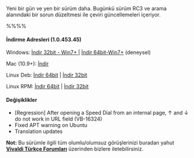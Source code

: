 Yeni bir gün ve yen bir sürüm daha. Bugünkü sürüm RC3 ve arama alanındaki bir sorun düzeltmesi ile çeviri güncellemeleri içeriyor.

%%%%

#### İndirme Adresleri (1.0.453.45)

Windows: [İndir 32bit - Win7+ ](https://vivaldi.com/download/download.php?f=Vivaldi.1.0.453.45.exe) | [İndir 64bit-Win7+](https://vivaldi.com/download/download.php?f=Vivaldi.1.0.453.45.x64.exe) (deneysel)

Mac (10.9+): [İndir](https://vivaldi.com/download/download.php?f=Vivaldi.1.0.453.45.dmg)

Linux Deb: [İndir 64bit](https://vivaldi.com/download/download.php?f=vivaldi-snapshot_1.0.453.45-1_amd64.deb) | [İndir 32bit](https://vivaldi.com/download/download.php?f=vivaldi-snapshot_1.0.453.45-1_i386.de)

Linux RPM: [İndir 64bit](https://vivaldi.com/download/download.php?f=vivaldi-snapshot-1.0.453.45-1.x86_64.rpm) | [İndir 32bit](https://vivaldi.com/download/download.php?f=vivaldi-snapshot-1.0.453.45-1.i386.rpm)


#### Değişiklikler

* [Regression] After opening a Speed Dial from an internal page, ↑ and ↓ do not work in URL field (VB-16324)
* Fixed APT warning on Ubuntu
* Translation updates

**Not:** Bu sürümle ilgili tüm olumlu/olumsuz görüşlerinizi buradan yahut **[Vivaldi Türkçe Forumları](https://vivaldi.net/forum/turkish)** üzerinden bizlere iletebilirsiniz.

